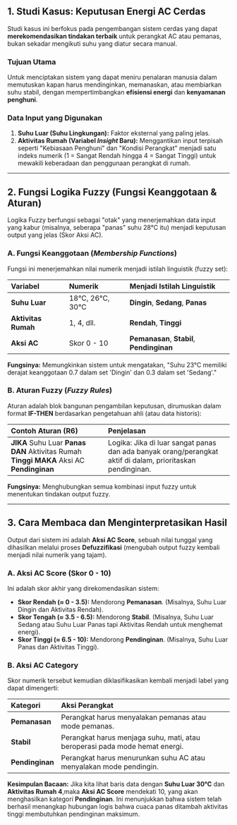 ## 1. Studi Kasus: Keputusan Energi AC Cerdas

Studi kasus ini berfokus pada pengembangan sistem cerdas yang dapat **merekomendasikan tindakan terbaik** untuk perangkat AC atau pemanas, bukan sekadar mengikuti suhu yang diatur secara manual.

### Tujuan Utama
Untuk menciptakan sistem yang dapat meniru penalaran manusia dalam memutuskan kapan harus mendinginkan, memanaskan, atau membiarkan suhu stabil, dengan mempertimbangkan **efisiensi energi** dan **kenyamanan penghuni**.

### Data Input yang Digunakan
1.  **Suhu Luar (Suhu Lingkungan):** Faktor eksternal yang paling jelas.
2.  **Aktivitas Rumah (Variabel *Insight* Baru):** Menggantikan input terpisah seperti "Kebiasaan Penghuni" dan "Kondisi Perangkat" menjadi satu indeks numerik (1 = Sangat Rendah hingga 4 = Sangat Tinggi) untuk mewakili keberadaan dan penggunaan perangkat di rumah.

---

## 2. Fungsi Logika Fuzzy (Fungsi Keanggotaan & Aturan)

Logika Fuzzy berfungsi sebagai "otak" yang menerjemahkan data input yang kabur (misalnya, seberapa "panas" suhu 28°C itu) menjadi keputusan output yang jelas (Skor Aksi AC).

### A. Fungsi Keanggotaan (*Membership Functions*)
Fungsi ini menerjemahkan nilai numerik menjadi istilah linguistik (fuzzy set):

| Variabel | Numerik | Menjadi Istilah Linguistik |
| :--- | :--- | :--- |
| **Suhu Luar** | 18°C, 26°C, 30°C | **Dingin**, **Sedang**, **Panas** |
| **Aktivitas Rumah** | 1, 4, dll. | **Rendah**, **Tinggi** |
| **Aksi AC** | Skor 0 - 10 | **Pemanasan**, **Stabil**, **Pendinginan** |

**Fungsinya:** Memungkinkan sistem untuk mengatakan, "Suhu 23°C memiliki derajat keanggotaan 0.7 dalam set 'Dingin' dan 0.3 dalam set 'Sedang'."

### B. Aturan Fuzzy (*Fuzzy Rules*)
Aturan adalah blok bangunan pengambilan keputusan, dirumuskan dalam format **IF-THEN** berdasarkan pengetahuan ahli (atau data historis):

| Contoh Aturan (R6) | Penjelasan |
| :--- | :--- |
| **JIKA** Suhu Luar **Panas** **DAN** Aktivitas Rumah **Tinggi** **MAKA** Aksi AC **Pendinginan** | Logika: Jika di luar sangat panas dan ada banyak orang/perangkat aktif di dalam, prioritaskan pendinginan. |

**Fungsinya:** Menghubungkan semua kombinasi input fuzzy untuk menentukan tindakan output fuzzy.

---

## 3. Cara Membaca dan Menginterpretasikan Hasil

Output dari sistem ini adalah **Aksi AC Score**, sebuah nilai tunggal yang dihasilkan melalui proses **Defuzzifikasi** (mengubah output fuzzy kembali menjadi nilai numerik yang tajam).

### A. Aksi AC Score (Skor 0 - 10)
Ini adalah skor akhir yang direkomendasikan sistem:

* **Skor Rendah (≈ 0 - 3.5):** Mendorong **Pemanasan**. (Misalnya, Suhu Luar Dingin dan Aktivitas Rendah).
* **Skor Tengah (≈ 3.5 - 6.5):** Mendorong **Stabil**. (Misalnya, Suhu Luar Sedang atau Suhu Luar Panas tapi Aktivitas Rendah untuk menghemat energi).
* **Skor Tinggi (≈ 6.5 - 10):** Mendorong **Pendinginan**. (Misalnya, Suhu Luar Panas dan Aktivitas Tinggi).

### B. Aksi AC Category
Skor numerik tersebut kemudian diklasifikasikan kembali menjadi label yang dapat dimengerti:

| Kategori | Aksi Perangkat |
| :--- | :--- |
| **Pemanasan** | Perangkat harus menyalakan pemanas atau mode pemanas. |
| **Stabil** | Perangkat harus menjaga suhu, mati, atau beroperasi pada mode hemat energi. |
| **Pendinginan** | Perangkat harus menurunkan suhu AC atau menyalakan mode pendingin. |

**Kesimpulan Bacaan:** Jika kita lihat baris data dengan **Suhu Luar 30°C** dan **Aktivitas Rumah 4**,maka **Aksi AC Score** mendekati 10, yang akan menghasilkan kategori **Pendinginan**. Ini menunjukkan bahwa sistem telah berhasil menangkap hubungan logis bahwa cuaca panas ditambah aktivitas tinggi membutuhkan pendinginan maksimum.
